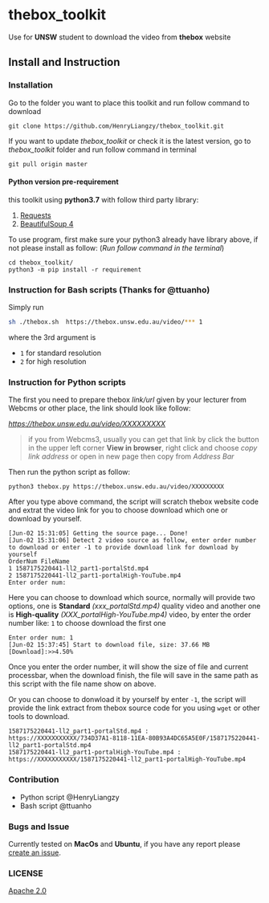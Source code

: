 # thebox_toolkit

Use for **UNSW** student to download the video from **thebox** website

## Install and Instruction

### Installation

Go to the folder you want to place this toolkit and run follow command to download

```(bash)
git clone https://github.com/HenryLiangzy/thebox_toolkit.git
```

If you want to update *thebox_toolkit* or check it is the latest version, go to *thebox_toolkit* folder and run follow command in terminal

```(bash)
git pull origin master
```

#### Python version pre-requirement
this toolkit using **python3.7** with follow third party library:

1. [Requests](https://requests.readthedocs.io/)
2. [BeautifulSoup 4](https://beautifulsoup.readthedocs.io)

To use program, first make sure your python3 already have library above, if not please install as follow: (*Run follow command in the terminal*)

```(bash)
cd thebox_toolkit/
python3 -m pip install -r requirement
```

### Instruction for Bash scripts (Thanks for @ttuanho)

Simply run 

```bash
sh ./thebox.sh  https://thebox.unsw.edu.au/video/*** 1
```

where the 3rd argument is 

- `1` for standard resolution
- `2` for high resolution


### Instruction for Python scripts


The first you need to prepare thebox *link/url* given by your lecturer from Webcms or other place, the link should look like follow:

*<https://thebox.unsw.edu.au/video/XXXXXXXXX>*

> if you from Webcms3, usually you can get that link by click the button in the upper left corner **View in browser**, right click and choose *copy link address* or open in new page then copy from *Address Bar*

Then run the python script as follow:

```(bash)
python3 thebox.py https://thebox.unsw.edu.au/video/XXXXXXXXX
```

After you type above command, the script will scratch thebox website code and extrat the video link for you to choose download which one or download by yourself.

```(bash)
[Jun-02 15:31:05] Getting the source page... Done!
[Jun-02 15:31:06] Detect 2 video source as follow, enter order number to download or enter -1 to provide download link for download by yourself
OrderNum FileName
1 1587175220441-ll2_part1-portalStd.mp4
2 1587175220441-ll2_part1-portalHigh-YouTube.mp4
Enter order num:
```

Here you can choose to download which source, normally will provide two options, one is **Standard** *(xxx_portalStd.mp4)* quality video and another one is **High-quality** *(XXX_portalHigh-YouTube.mp4)* video, by enter the order number like: `1` to choose download the first one

```(bash)
Enter order num: 1
[Jun-02 15:37:45] Start to download file, size: 37.66 MB
[Download]:>>4.50%
```

Once you enter the order number, it will show the size of file and current processbar, when the download finish, the file will save in the same path as this script with the file name show on above.

Or you can choose to donwload it by yourself by enter `-1`, the script will provide the link extract from thebox source code for you using `wget` or other tools to download.

```(bash)
1587175220441-ll2_part1-portalStd.mp4 :         https://XXXXXXXXXXX/734D37A1-8118-11EA-80B93A4DC65A5E0F/1587175220441-ll2_part1-portalStd.mp4
1587175220441-ll2_part1-portalHigh-YouTube.mp4 :         https://XXXXXXXXXXX/1587175220441-ll2_part1-portalHigh-YouTube.mp4
```

### Contribution
* Python script @HenryLiangzy
* Bash script @ttuanho

### Bugs and Issue

Currently tested on **MacOs** and **Ubuntu**, if you have any report please [create an issue](https://github.com/HenryLiangzy/thebox_toolkit/issues/new/choose).


### LICENSE

[Apache 2.0](https://github.com/HenryLiangzy/thebox_toolkit/blob/master/LICENSE)
